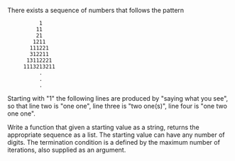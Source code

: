 There exists a sequence of numbers that follows the pattern

```
          1
         11
         21
        1211
       111221
       312211
      13112221
     1113213211
          .
          .
          .
```

Starting with "1" the following lines are produced by "saying what you see", so that line two is "one one", line three is "two one(s)", line four is "one two one one".

Write a function that given a starting value as a string, returns the appropriate sequence as a list. The starting value can have any number of digits. The termination condition is a defined by the maximum number of iterations, also supplied as an argument.